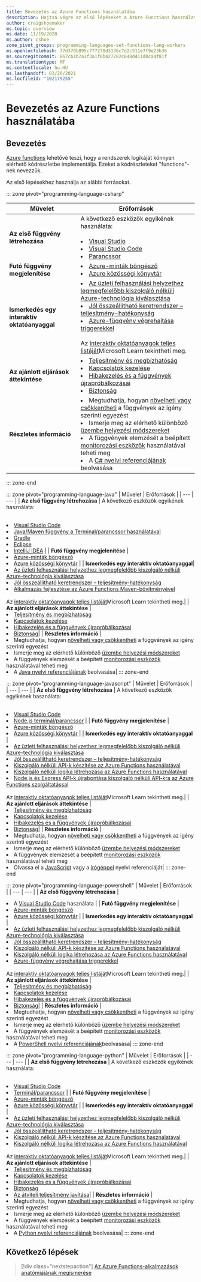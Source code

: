 ```yaml
---
title: Bevezetés az Azure Functions használatába
description: Hajtsa végre az első lépéseket a Azure Functions használatának elvégzéséhez.
author: craigshoemaker
ms.topic: overview
ms.date: 11/19/2020
ms.author: cshoe
zone_pivot_groups: programming-languages-set-functions-lang-workers
ms.openlocfilehash: 77d370b895c777278d3136c7d2c511e7f9e23b36
ms.sourcegitcommit: 867cb1b7a1f3a1f0b427282c648d411d0ca4f81f
ms.translationtype: MT
ms.contentlocale: hu-HU
ms.lasthandoff: 03/20/2021
ms.locfileid: "102179255"
---
```

# <a name="getting-started-with-azure-functions"></a>Bevezetés az Azure Functions használatába

## <a name="introduction"></a>Bevezetés

[Azure functions](./functions-overview.md) lehetővé teszi, hogy a rendszerek logikáját könnyen elérhető kódrészletbe implementálja. Ezeket a kódrészleteket "functions"-nek nevezzük.

Az első lépésekhez használja az alábbi forrásokat.

::: zone pivot="programming-language-csharp"

| Művelet | Erőforrások |
| --- | --- |
| **Az első függvény létrehozása** | A következő eszközök egyikének használata:<br><br><li>[Visual Studio](./functions-create-your-first-function-visual-studio.md)<li>[Visual Studio Code](./create-first-function-vs-code-csharp.md)<li>[Parancssor](./create-first-function-cli-csharp.md) |
| **Futó függvény megjelenítése** | <li>[Azure-minták böngésző](/samples/browse/?expanded=azure&languages=csharp&products=azure-functions)<li>[Azure közösségi könyvtár](https://www.serverlesslibrary.net/?technology=Functions%202.x&language=C%23) |
| **Ismerkedés egy interaktív oktatóanyaggal**| <li>[Az üzleti felhasználási helyzethez legmegfelelőbb kiszolgáló nélküli Azure-technológia kiválasztása](/learn/modules/serverless-fundamentals/)<li>[Jól összeállítható keretrendszer – teljesítmény-hatékonyság](/learn/modules/azure-well-architected-performance-efficiency/)<li>[Azure-függvény végrehajtása triggerekkel](/learn/modules/execute-azure-function-with-triggers/) <br><br>Az [interaktív oktatóanyagok teljes listáját](/learn/browse/?expanded=azure&products=azure-functions)Microsoft Learn tekintheti meg.|
| **Az ajánlott eljárások áttekintése** |<li>[Teljesítmény és megbízhatóság](./functions-best-practices.md)<li>[Kapcsolatok kezelése](./manage-connections.md)<li>[Hibakezelés és a függvények újrapróbálkozásai](./functions-bindings-error-pages.md?tabs=csharp)<li>[Biztonság](./security-concepts.md)|
| **Részletes információ** | <li>Megtudhatja, hogyan [növelheti vagy csökkentheti](./functions-scale.md) a függvények az igény szerinti egyezést<li>Ismerje meg az elérhető különböző [üzembe helyezési módszereket](./functions-deployment-technologies.md)<li>A függvények elemzését a beépített [monitorozási eszközök](./functions-monitoring.md) használatával teheti meg<li>A [C# nyelvi referenciájának](./functions-dotnet-class-library.md) beolvasása|

::: zone-end

::: zone pivot="programming-language-java"
| Művelet | Erőforrások |
| --- | --- |
| **Az első függvény létrehozása** | A következő eszközök egyikének használata:<br><br><li>[Visual Studio Code](./create-first-function-vs-code-java.md)<li>[Java/Maven függvény a Terminal/parancssor használatával](./create-first-function-cli-java.md)<li>[Gradle](./functions-create-first-java-gradle.md)<li>[Eclipse](./functions-create-maven-eclipse.md)<li>[IntelliJ IDEA](./functions-create-maven-intellij.md) |
| **Futó függvény megjelenítése** | <li>[Azure-minták böngésző](/samples/browse/?expanded=azure&languages=java&products=azure-functions)<li>[Azure közösségi könyvtár](https://www.serverlesslibrary.net/?technology=Functions%202.x&language=Java) |
| **Ismerkedés egy interaktív oktatóanyaggal**| <li>[Az üzleti felhasználási helyzethez legmegfelelőbb kiszolgáló nélküli Azure-technológia kiválasztása](/learn/modules/serverless-fundamentals/)<li>[Jól összeállítható keretrendszer – teljesítmény-hatékonyság](/learn/modules/azure-well-architected-performance-efficiency/)<li>[Alkalmazás fejlesztése az Azure Functions Maven-bővítményével](/learn/modules/develop-azure-functions-app-with-maven-plugin/) <br><br>Az [interaktív oktatóanyagok teljes listáját](/learn/browse/?expanded=azure&products=azure-functions)Microsoft Learn tekintheti meg.|
| **Az ajánlott eljárások áttekintése** |<li>[Teljesítmény és megbízhatóság](./functions-best-practices.md)<li>[Kapcsolatok kezelése](./manage-connections.md)<li>[Hibakezelés és a függvények újrapróbálkozásai](./functions-bindings-error-pages.md?tabs=java)<li>[Biztonság](./security-concepts.md)|
| **Részletes információ** | <li>Megtudhatja, hogyan [növelheti vagy csökkentheti](./functions-scale.md) a függvények az igény szerinti egyezést<li>Ismerje meg az elérhető különböző [üzembe helyezési módszereket](./functions-deployment-technologies.md)<li>A függvények elemzését a beépített [monitorozási eszközök](./functions-monitoring.md) használatával teheti meg<li>A [Java nyelvi referenciájának](./functions-reference-java.md) beolvasása|
::: zone-end

::: zone pivot="programming-language-javascript"
| Művelet | Erőforrások |
| --- | --- |
| **Az első függvény létrehozása** | A következő eszközök egyikének használata:<br><br><li>[Visual Studio Code](./create-first-function-vs-code-node.md)<li>[Node.js terminál/parancssor](./create-first-function-cli-node.md) |
| **Futó függvény megjelenítése** | <li>[Azure-minták böngésző](/samples/browse/?expanded=azure&languages=javascript%2ctypescript&products=azure-functions)<li>[Azure közösségi könyvtár](https://www.serverlesslibrary.net/?technology=Functions%202.x&language=JavaScript%2CTypeScript) |
| **Ismerkedés egy interaktív oktatóanyaggal** | <li>[Az üzleti felhasználási helyzethez legmegfelelőbb kiszolgáló nélküli Azure-technológia kiválasztása](/learn/modules/serverless-fundamentals/)<li>[Jól összeállítható keretrendszer – teljesítmény-hatékonyság](/learn/modules/azure-well-architected-performance-efficiency/)<li>[Kiszolgáló nélküli API-k készítése az Azure Functions használatával](/learn/modules/build-api-azure-functions/)<li>[Kiszolgáló nélküli logika létrehozása az Azure Functions használatával](/learn/modules/create-serverless-logic-with-azure-functions/)<li>[Node.js és Express API-k újrabontása kiszolgáló nélküli API-kra az Azure Functions szolgáltatással](/learn/modules/shift-nodejs-express-apis-serverless/) <br><br>Az [interaktív oktatóanyagok teljes listáját](/learn/browse/?expanded=azure&products=azure-functions)Microsoft Learn tekintheti meg.|
| **Az ajánlott eljárások áttekintése** |<li>[Teljesítmény és megbízhatóság](./functions-best-practices.md)<li>[Kapcsolatok kezelése](./manage-connections.md)<li>[Hibakezelés és a függvények újrapróbálkozásai](./functions-bindings-error-pages.md?tabs=javascript)<li>[Biztonság](./security-concepts.md)|
| **Részletes információ** | <li>Megtudhatja, hogyan [növelheti vagy csökkentheti](./functions-scale.md) a függvények az igény szerinti egyezést<li>Ismerje meg az elérhető különböző [üzembe helyezési módszereket](./functions-deployment-technologies.md)<li>A függvények elemzését a beépített [monitorozási eszközök](./functions-monitoring.md) használatával teheti meg<li>Olvassa el a [JavaScript](./functions-reference-node.md) vagy a [írógéppel](./functions-reference-node.md#typescript) nyelvi referenciáját|
::: zone-end

::: zone pivot="programming-language-powershell"
| Művelet | Erőforrások |
| --- | --- |
| **Az első függvény létrehozása** | <li>A [Visual Studio Code](./create-first-function-vs-code-powershell.md) használata |
| **Futó függvény megjelenítése** | <li>[Azure-minták böngésző](/samples/browse/?expanded=azure&languages=powershell&products=azure-functions)<li>[Azure közösségi könyvtár](https://www.serverlesslibrary.net/?technology=Functions%202.x&language=PowerShell) |
| **Ismerkedés egy interaktív oktatóanyaggal** | <li>[Az üzleti felhasználási helyzethez legmegfelelőbb kiszolgáló nélküli Azure-technológia kiválasztása](/learn/modules/serverless-fundamentals/)<li>[Jól összeállítható keretrendszer – teljesítmény-hatékonyság](/learn/modules/azure-well-architected-performance-efficiency/)<li>[Kiszolgáló nélküli API-k készítése az Azure Functions használatával](/learn/modules/build-api-azure-functions/)<li>[Kiszolgáló nélküli logika létrehozása az Azure Functions használatával](/learn/modules/create-serverless-logic-with-azure-functions/)<li>[Azure-függvény végrehajtása triggerekkel](/learn/modules/execute-azure-function-with-triggers/) <br><br>Az [interaktív oktatóanyagok teljes listáját](/learn/browse/?expanded=azure&products=azure-functions)Microsoft Learn tekintheti meg.|
| **Az ajánlott eljárások áttekintése** |<li>[Teljesítmény és megbízhatóság](./functions-best-practices.md)<li>[Kapcsolatok kezelése](./manage-connections.md)<li>[Hibakezelés és a függvények újrapróbálkozásai](./functions-bindings-error-pages.md?tabs=powershell)<li>[Biztonság](./security-concepts.md)|
| **Részletes információ** | <li>Megtudhatja, hogyan [növelheti vagy csökkentheti](./functions-scale.md) a függvények az igény szerinti egyezést<li>Ismerje meg az elérhető különböző [üzembe helyezési módszereket](./functions-deployment-technologies.md)<li>A függvények elemzését a beépített [monitorozási eszközök](./functions-monitoring.md) használatával teheti meg<li>A [PowerShell nyelvi referenciájának](./functions-reference-powershell.md)beolvasása|
::: zone-end

::: zone pivot="programming-language-python"
| Művelet | Erőforrások |
| --- | --- |
| **Az első függvény létrehozása** | A következő eszközök egyikének használata:<br><br><li>[Visual Studio Code](./create-first-function-vs-code-csharp.md?pivots=programming-language-python)<li>[Terminál/parancssor](./create-first-function-cli-csharp.md?pivots=programming-language-python) |
| **Futó függvény megjelenítése** | <li>[Azure-minták böngésző](/samples/browse/?expanded=azure&languages=python&products=azure-functions)<li>[Azure közösségi könyvtár](https://www.serverlesslibrary.net/?technology=Functions%202.x&language=Python) |
| **Ismerkedés egy interaktív oktatóanyaggal** | <li>[Az üzleti felhasználási helyzethez legmegfelelőbb kiszolgáló nélküli Azure-technológia kiválasztása](/learn/modules/serverless-fundamentals/)<li>[Jól összeállítható keretrendszer – teljesítmény-hatékonyság](/learn/modules/azure-well-architected-performance-efficiency/)<li>[Kiszolgáló nélküli API-k készítése az Azure Functions használatával](/learn/modules/build-api-azure-functions/)<li>[Kiszolgáló nélküli logika létrehozása az Azure Functions használatával](/learn/modules/create-serverless-logic-with-azure-functions/) <br><br>Az [interaktív oktatóanyagok teljes listáját](/learn/browse/?expanded=azure&products=azure-functions)Microsoft Learn tekintheti meg.|
| **Az ajánlott eljárások áttekintése** |<li>[Teljesítmény és megbízhatóság](./functions-best-practices.md)<li>[Kapcsolatok kezelése](./manage-connections.md)<li>[Hibakezelés és a függvények újrapróbálkozásai](./functions-bindings-error-pages.md?tabs=python)<li>[Biztonság](./security-concepts.md)<li>[Az átviteli teljesítmény javítása](./python-scale-performance-reference.md)|
| **Részletes információ** | <li>Megtudhatja, hogyan [növelheti vagy csökkentheti](./functions-scale.md) a függvények az igény szerinti egyezést<li>Ismerje meg az elérhető különböző [üzembe helyezési módszereket](./functions-deployment-technologies.md)<li>A függvények elemzését a beépített [monitorozási eszközök](./functions-monitoring.md) használatával teheti meg<li>A [Python nyelvi referenciájának](./functions-reference-python.md) beolvasása|
::: zone-end

## <a name="next-steps"></a>Következő lépések

> [!div class="nextstepaction"]
> [Az Azure Functions-alkalmazások anatómiájának megismerése](./functions-reference.md)
